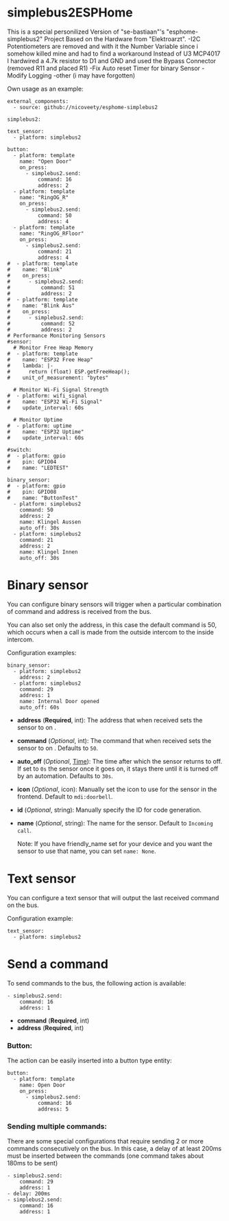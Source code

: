# simplebus2ESPHome

This is a special personilized Version of "se-bastiaan"'s "esphome-simplebus2" Project Based on the Hardware from "Elektroarzt".
-I2C Potentiometers are removed and with it the Number Variable since i somehow killed mine and had to find a workaround Instead of U3 MCP4017 I hardwired a 4.7k resistor to D1 and GND and used the Bypass Connector (removed R11 and placed R1)
-Fix Auto reset Timer for binary Sensor
-Modify Logging
-other (i may have forgotten)

Own usage as an example:
```
external_components:
  - source: github://nicoveety/esphome-simplebus2

simplebus2:

text_sensor:
  - platform: simplebus2

button:
  - platform: template
    name: "Open Door"
    on_press:
      - simplebus2.send:
          command: 16
          address: 2
  - platform: template
    name: "RingOG_R"
    on_press:
      - simplebus2.send:
          command: 50
          address: 4
  - platform: template
    name: "RingOG_RFloor"
    on_press:
      - simplebus2.send:
          command: 21
          address: 4
#  - platform: template
#    name: "Blink"
#    on_press:
#      - simplebus2.send:
#          command: 51
#          address: 2
#  - platform: template
#    name: "Blink Aus"
#    on_press:
#      - simplebus2.send:
#          command: 52
#          address: 2
# Performance Monitoring Sensors
#sensor:
  # Monitor Free Heap Memory
#  - platform: template
#    name: "ESP32 Free Heap"
#    lambda: |-
#      return (float) ESP.getFreeHeap();
#    unit_of_measurement: "bytes"
  
  # Monitor Wi-Fi Signal Strength
#  - platform: wifi_signal
#    name: "ESP32 Wi-Fi Signal"
#    update_interval: 60s

  # Monitor Uptime
#  - platform: uptime
#    name: "ESP32 Uptime"
#    update_interval: 60s

#switch:
#  - platform: gpio
#    pin: GPIO04
#    name: "LEDTEST"

binary_sensor:
#  - platform: gpio
#    pin: GPIO08
#    name: "ButtonTest"
  - platform: simplebus2
    command: 50
    address: 2
    name: Klingel Aussen
    auto_off: 30s
  - platform: simplebus2
    command: 21
    address: 2
    name: Klingel Innen
    auto_off: 30s
```

Binary sensor
===================

You can configure binary sensors will trigger when a particular combination of command and address is received from the bus.

You can also set only the address, in this case the default command is 50, which occurs when a call is made from the outside intercom to the inside intercom.

Configuration examples:

	binary_sensor:
	  - platform: simplebus2
	    address: 2
	  - platform: simplebus2
	    command: 29
	    address: 1
	    name: Internal Door opened
	    auto_off: 60s

- **address** (**Required**, int): The address that when received sets the sensor to on .
- **command** (*Optional*, int): The command that when received sets the sensor to on . Defaults to  `50`.
- **auto_off** (*Optional*,  [Time](https://esphome.io/guides/configuration-types#config-time)):  The time after which the sensor returns to off. If set to `0s` the sensor once it goes on, it stays there until it is turned off by an automation. Defaults to  `30s`.
- **icon** (*Optional*, icon): Manually set the icon to use for the sensor in the frontend. Default to `mdi:doorbell`.
- **id** (*Optional*, string): Manually specify the ID for code generation.
- **name** (*Optional*, string): The name for the sensor. Default to `Incoming call`.

    Note:
    If you have friendly_name set for your device and you want 
    the sensor to use that name, you can set `name: None`.

Text sensor
===================

You can configure a text sensor that will output the last received command on the bus.

Configuration example:

	text_sensor:
	  - platform: simplebus2

Send a command
==================
To send commands to the bus, the following action is available:

	- simplebus2.send:
	    command: 16
	    address: 1

- **command** (**Required**, int)
- **address** (**Required**, int)

### Button:
The action can be easily inserted into a button type entity:

	button:
	  - platform: template
	    name: Open Door
	    on_press:
	      - simplebus2.send:
	          command: 16
	          address: 5

### Sending multiple commands:
There are some special configurations that require sending 2 or more commands consecutively on the bus.
In this case, a delay of at least 200ms must be inserted between the commands (one command takes about 180ms to be sent)

	- simplebus2.send:
	    command: 29
	    address: 1
	- delay: 200ms
	- simplebus2.send:
	    command: 16
	    address: 1
